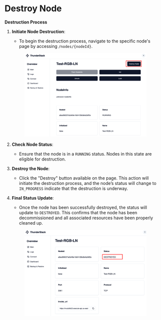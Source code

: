 # Destroy Node

**Destruction Process**

1.  **Initiate Node Destruction**:

    * To begin the destruction process, navigate to the specific node's page by accessing `/nodes/{nodeId}`.

    <figure><img src="../../.gitbook/assets/image (1).png" alt=""><figcaption></figcaption></figure>
2. **Check Node Status**:
   * Ensure that the node is in a `RUNNING` status. Nodes in this state are eligible for destruction.
3. **Destroy the Node**:
   * Click the "Destroy" button available on the page. This action will initiate the destruction process, and the node’s status will change to `IN_PROGRESS` indicate that the destruction is underway.
4.  **Final Status Update**:

    * Once the node has been successfully destroyed, the status will update to `DESTROYED`. This confirms that the node has been decommissioned and all associated resources have been properly cleaned up.

    <figure><img src="../../.gitbook/assets/image (2).png" alt=""><figcaption></figcaption></figure>

